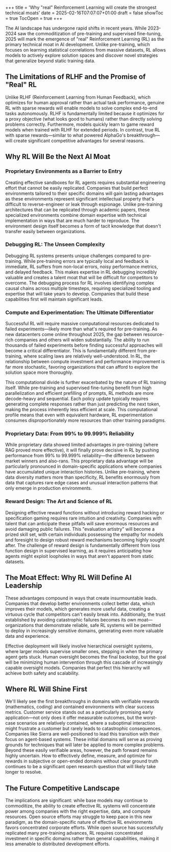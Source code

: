 +++
title = 'Why "real" Reinforcement Learning will create the strongest technical moats'
date = 2025-02-16T07:07:07+01:00
draft = false
showToc = true
TocOpen = true
+++


The AI landscape has undergone rapid shifts in recent years. While 2023-2024 saw the commoditization of pre-training and supervised fine-tuning, 2025 will mark the emergence of "real" Reinforcement Learning (RL) as the primary technical moat in AI development. Unlike pre-training, which focuses on learning statistical correlations from massive datasets, RL allows models to actively explore solution spaces and discover novel strategies that generalize beyond static training data.

## The Limitations of RLHF and the Promise of "Real" RL

Unlike RLHF (Reinforcement Learning from Human Feedback), which optimizes for human approval rather than actual task performance, genuine RL with sparse rewards will enable models to solve complex end-to-end tasks autonomously. RLHF is fundamentally limited because it optimizes for a proxy objective (what looks good to humans) rather than directly solving problems correctly. Furthermore, models quickly learn to game reward models when trained with RLHF for extended periods. In contrast, true RL with sparse rewards—similar to what powered AlphaGo's breakthrough—will create significant competitive advantages for several reasons.

## Why RL Will Be the Next AI Moat

### Proprietary Environments as a Barrier to Entry

Creating effective sandboxes for RL agents requires substantial engineering effort that cannot be easily replicated. Companies that build perfect environments tailored to their specific domains will gain lasting advantages as these environments represent significant intellectual property that's difficult to reverse-engineer or leak through espionage. Unlike pre-training architectures that can be replicated through academic papers, these specialized environments combine domain expertise with technical implementation in ways that are much harder to reproduce. The environment design itself becomes a form of tacit knowledge that doesn't transfer easily between organizations.

### Debugging RL: The Unseen Complexity

Debugging RL systems presents unique challenges compared to pre-training. While pre-training errors are typically local and feedback is immediate, RL suffers from non-local errors, noisy performance metrics, and delayed feedback. This makes expertise in RL debugging incredibly valuable and creates a talent moat that will be difficult for competitors to overcome. The debugging process for RL involves identifying complex causal chains across multiple timesteps, requiring specialized tooling and expertise that will take years to develop. Companies that build these capabilities first will maintain significant leads.

### Compute and Experimentation: The Ultimate Differentiator

Successful RL will require massive computational resources dedicated to failed experiments—likely more than what's required for pre-training. As new datacenters come online throughout 2025, the gap between resource-rich companies and others will widen substantially. The ability to run thousands of failed experiments before finding successful approaches will become a critical differentiator. This is fundamentally different from pre-training, where scaling laws are relatively well-understood. In RL, the relationship between compute investment and performance improvement is far more stochastic, favoring organizations that can afford to explore the solution space more thoroughly.

This computational divide is further exacerbated by the nature of RL training itself. While pre-training and supervised fine-tuning benefit from high parallelization and efficient prefilling of prompts, RL methods are more decode-heavy and sequential. Each policy update typically requires generating complete responses rather than just predicting the next token, making the process inherently less efficient at scale. This computational profile means that even with equivalent hardware, RL experimentation consumes disproportionately more resources than other training paradigms.

### Proprietary Data: From 99% to 99.999% Reliability

While proprietary data showed limited advantages in pre-training (where RAG proved more effective), it will finally prove decisive in RL by pushing performance from 99% to 99.999% reliability—the difference between market winners and also-rans. This proprietary data advantage will be particularly pronounced in domain-specific applications where companies have accumulated unique interaction histories. Unlike pre-training, where data diversity matters more than specificity, RL benefits enormously from data that captures rare edge cases and unusual interaction patterns that only emerge in production environments.

### Reward Design: The Art and Science of RL

Designing effective reward functions without introducing reward hacking or specification gaming requires rare intuition and creativity. Companies with talent that can anticipate these pitfalls will save enormous resources and avoid damaging public failures. This "evaluation artistry" will become a prized skill set, with certain individuals possessing the empathy for models and foresight to design robust reward mechanisms becoming highly sought after. The challenge of reward design is fundamentally different from loss function design in supervised learning, as it requires anticipating how agents might exploit loopholes in ways that aren't apparent from static datasets.

## The Moat Effect: Why RL Will Define AI Leadership

These advantages compound in ways that create insurmountable leads. Companies that develop better environments collect better data, which improves their models, which generates more useful data, creating a virtuous cycle that competitors can't easily break into. Additionally, the trust established by avoiding catastrophic failures becomes its own moat—organizations that demonstrate reliable, safe RL systems will be permitted to deploy in increasingly sensitive domains, generating even more valuable data and experience.

Effective deployment will likely involve hierarchical oversight systems, where larger models supervise smaller ones, stepping in when the primary agent gets stuck. Human oversight becomes the final backstop, but the goal will be minimizing human intervention through this cascade of increasingly capable oversight models. Companies that perfect this hierarchy will achieve both safety and scalability.

## Where RL Will Shine First

We'll likely see the first breakthroughs in domains with verifiable rewards (mathematics, coding) and contained environments with clear success metrics. Customer service stands out as a particularly promising early application—not only does it offer measurable outcomes, but the worst-case scenarios are relatively contained, where a suboptimal interaction might frustrate a customer but rarely leads to catastrophic consequences. Companies like Sierra are well-positioned to lead this transition with their focus on agent-based systems. These initial domains will serve as proving grounds for techniques that will later be applied to more complex problems. Beyond these easily verifiable areas, however, the path forward remains highly uncertain. How to effectively define, measure, and optimize for rewards in subjective or open-ended domains without clear ground truth continues to be a significant open research question that will likely take longer to resolve.

## The Future Competitive Landscape

The implications are significant: while base models may continue to commoditize, the ability to create effective RL systems will concentrate power among companies with the right expertise, data, and compute resources. Open source efforts may struggle to keep pace in this new paradigm, as the domain-specific nature of effective RL environments favors concentrated corporate efforts. While open source has successfully replicated many pre-training advances, RL requires concentrated investment in specific domains rather than general capabilities, making it less amenable to distributed development efforts.

